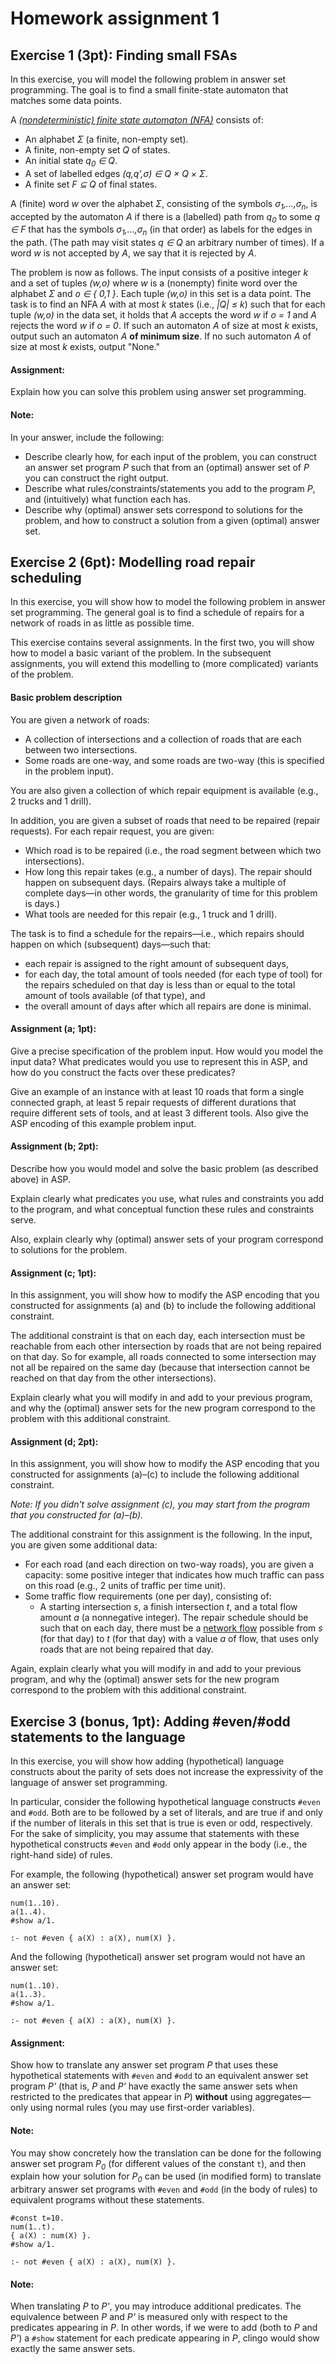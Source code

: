# Homework assignment 1

## Exercise 1 (3pt): Finding small FSAs

In this exercise, you will model the following problem in answer set programming.
The goal is to find a small finite-state automaton that matches some data points.

A *[(nondeterministic) finite state automaton (NFA)](https://en.wikipedia.org/wiki/Finite-state_machine)* consists of:
- An alphabet *&Sigma;* (a finite, non-empty set).
- A finite, non-empty set *Q* of states.
- An initial state *q<sub>0</sub> &in; Q*.
- A set of labelled edges *(q,q',&sigma;) &in; Q &times; Q &times; &Sigma;*.
- A finite set *F &subseteq; Q* of final states.

A (finite) word *w* over the alphabet *&Sigma;*, consisting of the symbols *&sigma;<sub>1</sub>,...,&sigma;<sub>n</sub>*, is accepted by the automaton *A* if there is a (labelled) path from *q<sub>0</sub>* to some *q &in; F* that has the symbols *&sigma;<sub>1</sub>,...,&sigma;<sub>n</sub>* (in that order) as labels for the edges in the path. (The path may visit states *q &in; Q* an arbitrary number of times).
If a word *w* is not accepted by *A*, we say that it is rejected by *A*.

The problem is now as follows.
The input consists of a positive integer *k* and a set of tuples *(w,o)* where *w* is a (nonempty) finite word over the alphabet *&Sigma;* and *o &in; \{ 0,1 \}*.
Each tuple *(w,o)* in this set is a data point.
The task is to find an NFA *A* with at most *k* states (i.e., *|Q| &leq; k*) such that for each tuple *(w,o)* in the data set, it holds that *A* accepts the word *w* if *o = 1* and *A* rejects the word *w* if *o = 0*.
If such an automaton *A* of size at most *k* exists, output such an automaton *A* **of minimum size**. If no such automaton *A* of size at most *k* exists, output "None."

#### Assignment:
Explain how you can solve this problem using answer set programming.

#### Note:
In your answer, include the following:
- Describe clearly how, for each input of the problem, you can construct an answer set program *P* such that from an (optimal) answer set of *P* you can construct the right output.
- Describe what rules/constraints/statements you add to the program *P*, and (intuitively) what function each has.
- Describe why (optimal) answer sets correspond to solutions for the problem, and how to construct a solution from a given (optimal) answer set.

## Exercise 2 (6pt): Modelling road repair scheduling

In this exercise, you will show how to model the following problem in answer set programming.
The general goal is to find a schedule of repairs for a network of roads in as little as possible time.

This exercise contains several assignments. In the first two, you will show how to model a basic variant of the problem. In the subsequent assignments, you will extend this modelling to (more complicated) variants of the problem.

#### Basic problem description

You are given a network of roads:
- A collection of intersections and a collection of roads that are each between two intersections.
- Some roads are one-way, and some roads are two-way (this is specified in the problem input).

You are also given a collection of which repair equipment is available (e.g., 2 trucks and 1 drill).

In addition, you are given a subset of roads that need to be repaired (repair requests).
For each repair request, you are given:
- Which road is to be repaired (i.e., the road segment between which two intersections).
- How long this repair takes (e.g., a number of days). The repair should happen on subsequent days. (Repairs always take a multiple of complete days&mdash;in other words, the granularity of time for this problem is days.)
- What tools are needed for this repair (e.g., 1 truck and 1 drill).

The task is to find a schedule for the repairs&mdash;i.e., which repairs should happen on which (subsequent) days&mdash;such that:
- each repair is assigned to the right amount of subsequent days,
- for each day, the total amount of tools needed (for each type of tool) for the repairs scheduled on that day is less than or equal to the total amount of tools available (of that type), and
- the overall amount of days after which all repairs are done is minimal.

#### Assignment (a; 1pt):

Give a precise specification of the problem input.
How would you model the input data? What predicates would you use to represent
this in ASP, and how do you construct the facts over these predicates?

Give an example of an instance with at least 10 roads that form a single connected graph, at least 5 repair requests of different durations that require different sets of tools, and at least 3 different tools.
Also give the ASP encoding of this example problem input.

#### Assignment (b; 2pt):

Describe how you would model and solve the basic problem (as described above) in ASP.

Explain clearly what predicates you use, what rules and constraints you add to the program, and what conceptual function these rules and constraints serve.

Also, explain clearly why (optimal) answer sets of your program correspond to solutions for the problem.

#### Assignment (c; 1pt):

In this assignment, you will show how to modify the ASP encoding that you constructed for assignments (a) and (b) to include the following additional constraint.

The additional constraint is that on each day, each intersection must be reachable from each other intersection by roads that are not being repaired on that day. So for example, all roads connected to some intersection may not all be repaired on the same day (because that intersection cannot be reached on that day from the other intersections).

Explain clearly what you will modify in and add to your previous program, and why the (optimal) answer sets for the new program correspond to the problem with this additional constraint.

#### Assignment (d; 2pt):

In this assignment, you will show how to modify the ASP encoding that you constructed for assignments (a)&ndash;(c) to include the following additional constraint.

*Note: If you didn't solve assignment (c), you may start from the program that you constructed for (a)&ndash;(b).*

The additional constraint for this assignment is the following.
In the input, you are given some additional data:
- For each road (and each direction on two-way roads), you are given a capacity: some positive integer that indicates how much traffic can pass on this road (e.g., 2 units of traffic per time unit).
- Some traffic flow requirements (one per day), consisting of:
  - A starting intersection *s*, a finish intersection *t*, and a total flow amount *a* (a nonnegative integer).
The repair schedule should be such that on each day, there must be a [network flow](https://en.wikipedia.org/wiki/Maximum_flow_problem#Definition) possible from *s* (for that day) to *t* (for that day) with a value *a* of flow, that uses only roads that are not being repaired that day.

Again, explain clearly what you will modify in and add to your previous program, and why the (optimal) answer sets for the new program correspond to the problem with this additional constraint.

<!--
#### Assignment (e):

In this assignment, you will show how to modify the ASP encoding that you constructed for assignments (a)&ndash;(d) to include the following additional constraint.

*Note: If you didn't solve assignment (c) or (d), you may start from the program that you constructed for (a)&ndash;(b).*

The additional constraint for this assignment is the following.
In the input, you are given in addition an intersection *h* (which indicates the location of the repair company headquarters), a number *i* of inspectors, and a positive integer *l* (indicating the maximum length of a roundtrip that each inspector can make on each day).

The repair schedule should be such that on each day, the *i* inspectors each can make a cycle of length at most *l* from *h* to *h* (different inspectors are allowed to make different cycles), such that on each day all roads that are being repaired are visited by at least one inspector. (An inspector visits a road under reparation by visiting one of the two intersections next to that road.)

Again, explain clearly what you will modify in and add to your previous program, and why the (optimal) answer sets for the new program correspond to the problem with this additional constraint.
-->

## Exercise 3 (bonus, 1pt): Adding #even/#odd statements to the language

In this exercise, you will show how adding (hypothetical) language constructs about the parity of sets does not increase the expressivity of the language of answer set programming.

In particular, consider the following hypothetical language constructs `#even` and `#odd`. Both are to be followed by a set of literals, and are true if and only if the number of literals in this set that is true is even or odd, respectively. For the sake of simplicity, you may assume that statements with these hypothetical constructs `#even` and `#odd` only appear in the body (i.e., the right-hand side) of rules.

For example, the following (hypothetical) answer set program would have an answer set:
```
num(1..10).
a(1..4).
#show a/1.

:- not #even { a(X) : a(X), num(X) }.
```
And the following (hypothetical) answer set program would not have an answer set:
```
num(1..10).
a(1..3).
#show a/1.

:- not #even { a(X) : a(X), num(X) }.
```

#### Assignment:
Show how to translate any answer set program *P* that uses these hypothetical statements with `#even` and `#odd` to an equivalent answer set program *P'* (that is, *P* and *P'* have exactly the same answer sets when restricted to the predicates that appear in *P*) **without** using aggregates&mdash;only using normal rules (you may use first-order variables).

#### Note:
You may show concretely how the translation can be done for the following answer set program *P<sub>0</sub>* (for different values of the constant `t`), and then explain how your solution for *P<sub>0</sub>* can be used (in modified form) to translate arbitrary answer set programs with `#even` and `#odd` (in the body of rules) to equivalent programs without these statements.
```
#const t=10.
num(1..t).
{ a(X) : num(X) }.
#show a/1.

:- not #even { a(X) : a(X), num(X) }.
```

#### Note:
When translating *P* to *P'*, you may introduce additional predicates. The equivalence between *P* and *P'* is measured only with respect to the predicates appearing in *P*. In other words, if we were to add (both to *P* and *P'*) a `#show` statement for each predicate appearing in *P*, clingo would show exactly the same answer sets.
